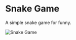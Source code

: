 # Snake Game
A simple snake game for funny.

![Snake Game](https://user-images.githubusercontent.com/52076060/156253956-38f09c2f-f0b4-4638-a867-88728350bc4a.gif)
